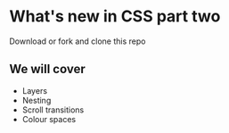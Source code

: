 # What's new in CSS part two

Download or fork and clone this repo

## We will cover

- Layers
- Nesting
- Scroll transitions
- Colour spaces
